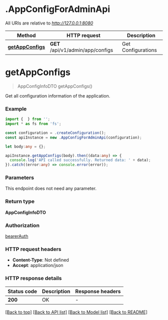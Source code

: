 # .AppConfigForAdminApi

All URIs are relative to *http://127.0.0.1:8080*

Method | HTTP request | Description
------------- | ------------- | -------------
[**getAppConfigs**](AppConfigForAdminApi.md#getAppConfigs) | **GET** /api/v1/admin/app/configs | Get Configurations


# **getAppConfigs**
> AppConfigInfoDTO getAppConfigs()

Get all configuration information of the application.

### Example


```typescript
import {  } from '';
import * as fs from 'fs';

const configuration = .createConfiguration();
const apiInstance = new .AppConfigForAdminApi(configuration);

let body:any = {};

apiInstance.getAppConfigs(body).then((data:any) => {
  console.log('API called successfully. Returned data: ' + data);
}).catch((error:any) => console.error(error));
```


### Parameters
This endpoint does not need any parameter.


### Return type

**AppConfigInfoDTO**

### Authorization

[bearerAuth](README.md#bearerAuth)

### HTTP request headers

 - **Content-Type**: Not defined
 - **Accept**: application/json


### HTTP response details
| Status code | Description | Response headers |
|-------------|-------------|------------------|
**200** | OK |  -  |

[[Back to top]](#) [[Back to API list]](README.md#documentation-for-api-endpoints) [[Back to Model list]](README.md#documentation-for-models) [[Back to README]](README.md)


